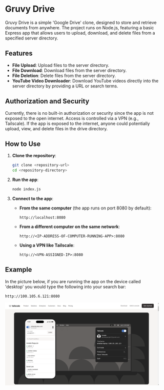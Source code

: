 # Gruvy Drive

Gruvy Drive is a simple 'Google Drive' clone, designed to store and retrieve documents from anywhere. The project runs on Node.js, featuring a basic Express app that allows users to upload, download, and delete files from a specified server directory.

## Features

- **File Upload**: Upload files to the server directory.
- **File Download**: Download files from the server directory.
- **File Deletion**: Delete files from the server directory.
- **YouTube Video Downloader**: Download YouTube videos directly into the server directory by providing a URL or search terms.

## Authorization and Security

Currently, there is no built-in authorization or security since the app is not exposed to the open internet. Access is controlled via a VPN (e.g., Tailscale). If the app is exposed to the internet, anyone could potentially upload, view, and delete files in the drive directory.

## How to Use

1. **Clone the repository**:
    ```bash
    git clone <repository-url>
    cd <repository-directory>
    ```

2. **Run the app**:
    ```bash
    node index.js
    ```

3. **Connect to the app**:

    - **From the same computer** (the app runs on port 8080 by default):
      ```
      http://localhost:8080
      ```

    - **From a different computer on the same network**:
      ```
      http://<IP-ADDRESS-OF-COMPUTER-RUNNING-APP>:8080
      ```

    - **Using a VPN like Tailscale**:
      ```
      http://<VPN-ASSIGNED-IP>:8080
      ```

## Example

In the picture below, if you are running the app on the device called 'desktop' you would type the following into your search bar:
```
http://100.105.6.121:8080
```

![Tailscale Example](./photos/tailscale_example.png)


